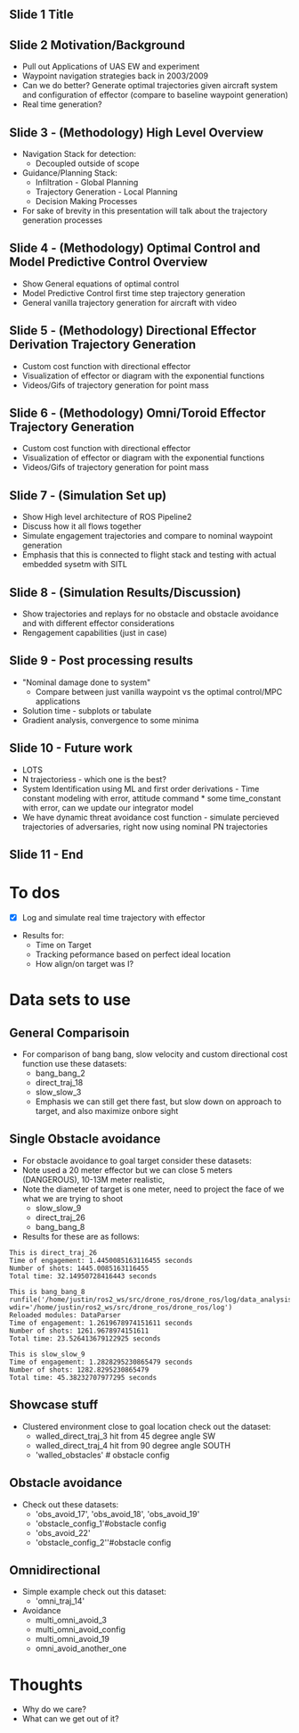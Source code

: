 ## Slide 1 Title

## Slide 2  Motivation/Background
- Pull out Applications of UAS EW and experiment 
- Waypoint navigation strategies back in 2003/2009
- Can we do better? Generate optimal trajectories given aircraft system and configuration of effector (compare to baseline waypoint generation) 
- Real time generation?

## Slide 3 - (Methodology) High Level Overview 
- Navigation Stack for detection:
    - Decoupled outside of scope 
- Guidance/Planning Stack: 
    - Infiltration - Global Planning 
    - Trajectory Generation - Local Planning 
    - Decision Making Processes 
- For sake of brevity in this presentation will talk about the trajectory generation processes

## Slide 4 - (Methodology) Optimal Control and Model Predictive Control Overview
- Show General equations of optimal control 
- Model Predictive Control first time step trajectory generation  
- General vanilla trajectory generation for aircraft with video 

## Slide 5 - (Methodology) Directional Effector Derivation Trajectory Generation 
- Custom cost function with directional effector
- Visualization of effector or diagram with the exponential functions 
- Videos/Gifs of trajectory generation for point mass

## Slide 6 - (Methodology) Omni/Toroid Effector Trajectory Generation 
- Custom cost function with directional effector
- Visualization of effector or diagram with the exponential functions 
- Videos/Gifs of trajectory generation for point mass

## Slide 7 -  (Simulation Set up) 
- Show High level architecture of ROS Pipeline2 
- Discuss how it all flows together
- Simulate engagement trajectories and compare to nominal waypoint generation   
- Emphasis that this is connected to flight stack and testing with actual embedded sysetm with SITL 

## Slide 8 - (Simulation Results/Discussion)
- Show trajectories and replays for no obstacle and obstacle avoidance and with different effector considerations  
- Rengagement capabilities (just in case)

## Slide 9 - Post processing results
- "Nominal damage done to system" 
    - Compare between just vanilla waypoint vs the optimal control/MPC applications
- Solution time - subplots or tabulate
- Gradient analysis, convergence to some minima 

## Slide 10 - Future work 
- LOTS 
- N trajectoriess - which one is the best? 
- System Identification using ML and first order derivations - Time constant modeling with error, attitude command * some time_constant with error, can we update our integrator model
- We have dynamic threat avoidance cost function - simulate percieved trajectories of adversaries, right now using nominal PN trajectories  

## Slide 11 - End 

# To dos 
- [x] Log and simulate real time trajectory with effector 
- Results for:
    - Time on Target
    - Tracking peformance based on perfect ideal location 
    - How align/on target was I?

# Data sets to use

## General Comparisoin
- For comparison of bang bang, slow velocity and custom directional cost function use these datasets:
    - bang_bang_2 
    - direct_traj_18
    - slow_slow_3
    - Emphasis we can still get there fast, but slow down on approach to target, and also maximize onbore sight 

## Single Obstacle avoidance 
- For obstacle avoidance to goal target consider these datasets:
- Note used a 20 meter effector but we can close 5 meters (DANGEROUS), 10-13M meter realistic,
- Note the diameter of target is one meter, need to project the face of we what we are trying to shoot 
    - slow_slow_9
    - direct_traj_26
    - bang_bang_8
- Results for these are as follows:
```
This is direct_traj_26
Time of engagement: 1.4450085163116455 seconds
Number of shots: 1445.0085163116455
Total time: 32.14950728416443 seconds

This is bang_bang_8
runfile('/home/justin/ros2_ws/src/drone_ros/drone_ros/log/data_analysis.py', wdir='/home/justin/ros2_ws/src/drone_ros/drone_ros/log')
Reloaded modules: DataParser
Time of engagement: 1.2619678974151611 seconds
Number of shots: 1261.9678974151611
Total time: 23.526413679122925 seconds

This is slow_slow_9
Time of engagement: 1.2828295230865479 seconds
Number of shots: 1282.8295230865479
Total time: 45.38232707977295 seconds
```
## Showcase stuff
- Clustered environment close to goal location check out the dataset:
    -  walled_direct_traj_3 hit from 45 degree angle SW 
    -  walled_direct_traj_4 hit from 90 degree angle SOUTH
    - 'walled_obstacles' # obstacle config

## Obstacle avoidance 
- Check out these datasets:
    - 'obs_avoid_17', 'obs_avoid_18', 'obs_avoid_19'
    - 'obstacle_config_1'#obstacle config
    - 'obs_avoid_22' 
    - 'obstacle_config_2''#obstacle config


## Omnidirectional 
- Simple example check out this dataset:
    - 'omni_traj_14'
- Avoidance 
    - multi_omni_avoid_3 
    - multi_omni_avoid_config
    - multi_omni_avoid_19
    - omni_avoid_another_one


# Thoughts
- Why do we care?
- What can we get out of it?